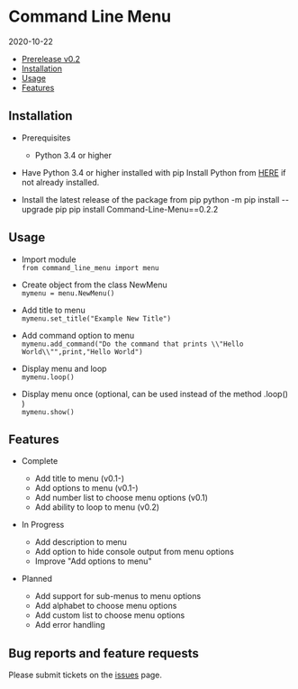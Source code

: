 ﻿Command Line Menu
===============================================

2020-10-22

* [Prerelease v0.2](https://github.com/KrazyKirby99999/command-line-menu/releases/tag/0.2)
* [Installation](#installation)
* [Usage](#usage)
* [Features](#features)

Installation
------------
* Prerequisites
    - Python 3.4 or higher

* Have Python 3.4 or higher installed with pip
  Install Python from [HERE](https://www.python.org/) if not already installed.

* Install the latest release of the package from pip
        python -m pip install --upgrade pip
		pip install Command-Line-Menu==0.2.2

Usage
------------
* Import module  
        ```from command_line_menu import menu```

* Create object from the class NewMenu  
        ```mymenu = menu.NewMenu()```

* Add title to menu  
        ```mymenu.set_title("Example New Title")```

* Add command option to menu  
        ```mymenu.add_command("Do the command that prints \\"Hello World\\"",print,"Hello World")```

* Display menu and loop  
       ```mymenu.loop()```

* Display menu once (optional, can be used instead of the method .loop() )  
        ```mymenu.show()```

Features
------------
* Complete
    - Add title to menu	(v0.1-)
	- Add options to menu (v0.1-)
	- Add number list to choose menu options (v0.1)
	- Add ability to loop to menu (v0.2)

* In Progress
	- Add description to menu
    - Add option to hide console output from menu options
	- Improve "Add options to menu"

* Planned
	- Add support for sub-menus to menu options
    - Add alphabet to choose menu options
	- Add custom list to choose menu options
	- Add error handling


Bug reports and feature requests
--------------------------------
Please submit tickets on the [issues](https://github.com/KrazyKirby99999/command-line-menu/issues) page.

